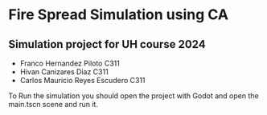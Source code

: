 # Fire Spread Simulation using CA
## Simulation project for UH course 2024
- Franco Hernandez Piloto C311
- Hivan Canizares Diaz C311
- Carlos Mauricio Reyes Escudero C311

To Run the simulation you should open the project with Godot and open the main.tscn scene and run it.
